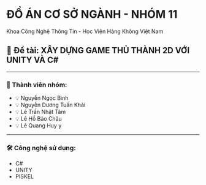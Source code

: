 # ĐỒ ÁN CƠ SỞ NGÀNH - NHÓM 11

Khoa Công Nghệ Thông Tin - Học Viện Hàng Không Việt Nam

## 📌 Đề tài: XÂY DỰNG GAME THỦ THÀNH 2D VỚI UNITY VÀ C#

---

### 👥 Thành viên nhóm:
- 💡 Nguyễn Ngọc Bình
- 💡 Nguyễn Dương Tuấn Khải
- 💡 Lê Trần Nhật Tâm
- 💡 Lê Hồ Bảo Châu
- 💡 Lê Quang Huy
y

---

### 🛠️ Công nghệ sử dụng:
- C#
- UNITY
- PISKEL

